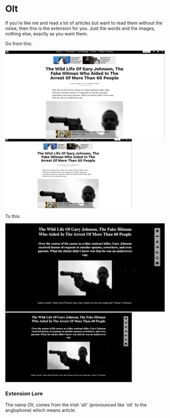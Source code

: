 # Olt
If you're like me and read a lot of articles but want to read them without the noise, then this is the extension for you. Just the words and the images, nothing else, exactly as you want them.

Go from this: 

![Dirty, noisy article](src/img/readme/noisy.png)
<img src="src/img/readme/noisy.png" alt="drawing" width="400"/>


To this:

![Olt - action shot](src/img/readme/action-shot-1.png)
<img src="src/img/readme/action-shot-1.png" alt="drawing" width="400"/>


### Extension Lore 
The name *Olt*, comes from the Irish 'alt' (pronounced like 'olt' to the anglophone) which means article. 
